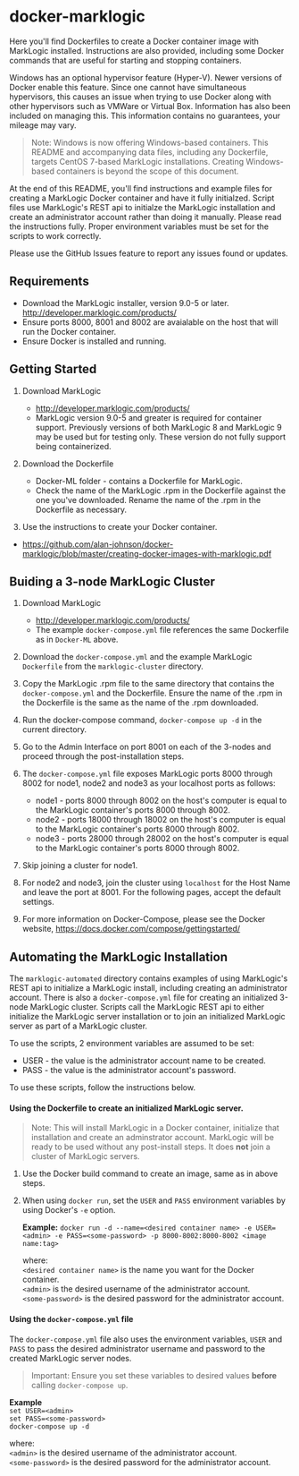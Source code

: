 # docker-marklogic
Here you'll find Dockerfiles to create a Docker container image with MarkLogic installed. Instructions are also provided, including some Docker commands that are useful for starting and stopping containers.

Windows has an optional hypervisor feature (Hyper-V). Newer versions of Docker enable this feature. Since one cannot have simultaneous hypervisors, this causes an issue when trying to use Docker along with other hypervisors such as VMWare or Virtual Box. Information has also been included on managing this. This information contains no guarantees, your mileage may vary.  

> Note: Windows is now offering Windows-based containers. This README and accompanying data files, including any Dockerfile, targets CentOS 7-based MarkLogic installations. Creating Windows-based containers is beyond the scope of this document.

At the end of this README, you'll find instructions and example files for creating a MarkLogic Docker container and have it fully initialzed. Script files use MarkLogic's REST api to initialze the MarkLogic installation and create an administrator account rather than doing it manually. Please read the instructions fully. Proper environment variables must be set for the scripts to work correctly.

Please use the GitHub Issues feature to report any issues found or updates.

## Requirements
* Download the MarkLogic installer, version 9.0-5 or later. <http://developer.marklogic.com/products/>
* Ensure ports 8000, 8001 and 8002 are avaialable on the host that will run the Docker container.
* Ensure Docker is installed and running.

## Getting Started
1. Download MarkLogic
    * <http://developer.marklogic.com/products/>
    * MarkLogic version 9.0-5 and greater is required for container support. Previously versions of both MarkLogic 8 and MarkLogic 9 may be used but for testing only. These version do not fully support being containerized.

2. Download the Dockerfile
      * Docker-ML folder - contains a Dockerfile for MarkLogic.
      * Check the name of the MarkLogic .rpm in the Dockerfile against the one you've downloaded. Rename the name of the .rpm in the Dockerfile as necessary.

3. Use the instructions to create your Docker container.
  * <https://github.com/alan-johnson/docker-marklogic/blob/master/creating-docker-images-with-marklogic.pdf>

## Buiding a 3-node MarkLogic Cluster
1. Download MarkLogic
   * <http://developer.marklogic.com/products/>
   * The example `docker-compose.yml` file references the same Dockerfile as in `Docker-ML` above.

2. Download the `docker-compose.yml` and the example MarkLogic  `Dockerfile` from the `marklogic-cluster` directory.

3. Copy the MarkLogic .rpm file to the same directory that contains the `docker-compose.yml` and the Dockerfile. Ensure the name of the .rpm in the Dockerfile is the same as the name of the .rpm downloaded.

4. Run the docker-compose command, `docker-compose up -d` in the current directory.

5. Go to the Admin Interface on port 8001 on each of the 3-nodes and proceed through the post-installation steps.

6. The `docker-compose.yml` file exposes MarkLogic ports 8000 through 8002 for node1, node2 and node3 as your localhost ports as follows:
	* node1 - ports 8000 through 8002 on the host's computer is equal to the MarkLogic container's ports 8000 through 8002.
	* node2 - ports 18000 through 18002 on the host's computer is equal to the MarkLogic container's ports 8000 through 8002.
	* node3 - ports 28000 through 28002 on the host's computer is equal to the MarkLogic container's ports 8000 through 8002.

7. Skip joining a cluster for node1.

8. For node2 and node3, join the cluster using `localhost` for the Host Name and leave the port at 8001. For the following pages, accept the  default settings.

9. For more information on Docker-Compose, please see the Docker website, <https://docs.docker.com/compose/gettingstarted/>

## Automating the MarkLogic Installation
The `marklogic-automated` directory contains examples of using MarkLogic's REST api to initialize a MarkLogic install, including creating an administrator account. There is also a `docker-compose.yml` file for creating an initialized 3-node MarkLogic cluster. Scripts call the MarkLogic REST api to either initialize the MarkLogic server installation or to join an initialized MarkLogic server as part of a MarkLogic cluster.

To use the scripts, 2 environment variables are assumed to be set:

* USER - the value is the administrator account name to be created.
* PASS - the value is the administrator account's password.

To use these scripts, follow the instructions below.

#### Using the Dockerfile to create an initialized MarkLogic server.
>Note: This will install MarkLogic in a Docker container, initialize that installation and create an adminstrator account. MarkLogic will be ready to be used without any post-install steps. It does **not** join a cluster of MarkLogic servers.

1. Use the Docker build command to create an image, same as in above steps.
2. When using `docker run`, set the `USER` and `PASS` environment variables by using Docker's `-e` option.


	**Example:**
	`docker run -d --name=<desired container name> -e USER=<admin> -e PASS=<some-password> -p 8000-8002:8000-8002 <image name:tag>`

	where:  
	`<desired container name>` is the name you want for the Docker container.  
	`<admin>` is the desired username of the administrator account.  
	`<some-password>` is the desired password for the administrator account.

#### Using the `docker-compose.yml` file
The `docker-compose.yml` file also uses the environment variables, `USER` and `PASS` to pass the desired administrator username and password to the created MarkLogic server nodes.
>Important: Ensure you set these variables to desired values **before** calling `docker-compose up`.

**Example**  
`set USER=<admin>`  
`set PASS=<some-password>`  
`docker-compose up -d`  

where:  
`<admin>` is the desired username of the administrator account.  
`<some-password>` is the desired password for the administrator account.

